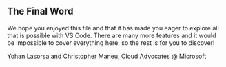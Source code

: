 ## The Final Word

We hope you enjoyed this file and that it has made you eager to explore all that is possible with VS Code. There are many more features and it would be impossible to cover everything here, so the rest is for you to discover!

Yohan Lasorsa and Christopher Maneu, Cloud Advocates @ Microsoft
